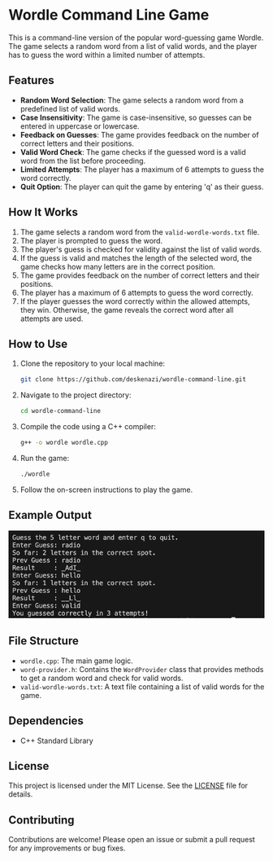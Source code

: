 # Wordle Command Line Game

This is a command-line version of the popular word-guessing game Wordle. The game selects a random word from a list of valid words, and the player has to guess the word within a limited number of attempts.

## Features

- **Random Word Selection**: The game selects a random word from a predefined list of valid words.
- **Case Insensitivity**: The game is case-insensitive, so guesses can be entered in uppercase or lowercase.
- **Feedback on Guesses**: The game provides feedback on the number of correct letters and their positions.
- **Valid Word Check**: The game checks if the guessed word is a valid word from the list before proceeding.
- **Limited Attempts**: The player has a maximum of 6 attempts to guess the word correctly.
- **Quit Option**: The player can quit the game by entering 'q' as their guess.

## How It Works

1. The game selects a random word from the `valid-wordle-words.txt` file.
2. The player is prompted to guess the word.
3. The player's guess is checked for validity against the list of valid words.
4. If the guess is valid and matches the length of the selected word, the game checks how many letters are in the correct position.
5. The game provides feedback on the number of correct letters and their positions.
6. The player has a maximum of 6 attempts to guess the word correctly.
7. If the player guesses the word correctly within the allowed attempts, they win. Otherwise, the game reveals the correct word after all attempts are used.

## How to Use

1. Clone the repository to your local machine:
    ```sh
    git clone https://github.com/deskenazi/wordle-command-line.git
    ```

2. Navigate to the project directory:
    ```sh
    cd wordle-command-line
    ```

3. Compile the code using a C++ compiler:
    ```sh
    g++ -o wordle wordle.cpp
    ```

4. Run the game:
    ```sh
    ./wordle
    ```

5. Follow the on-screen instructions to play the game.

## Example Output

![Example Output](wordle-screenshot.png)

## File Structure

- `wordle.cpp`: The main game logic.
- `word-provider.h`: Contains the `WordProvider` class that provides methods to get a random word and check for valid words.
- `valid-wordle-words.txt`: A text file containing a list of valid words for the game.

## Dependencies

- C++ Standard Library

## License

This project is licensed under the MIT License. See the [LICENSE](LICENSE) file for details.

## Contributing

Contributions are welcome! Please open an issue or submit a pull request for any improvements or bug fixes.


